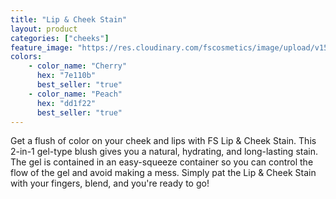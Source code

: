 ```yaml
---
title: "Lip & Cheek Stain"
layout: product
categories: ["cheeks"]
feature_image: "https://res.cloudinary.com/fscosmetics/image/upload/v1581416908/lip-cheek-stain.jpg"
colors:
    - color_name: "Cherry" 
      hex: "7e110b"
      best_seller: "true"
    - color_name: "Peach" 
      hex: "dd1f22"
      best_seller: "true"    
---
```

Get a flush of color on your cheek and lips with FS Lip & Cheek Stain. This 2-in-1 gel-type blush gives you a natural, hydrating, and long-lasting stain. The gel is contained in an easy-squeeze container so you can control the flow of the gel and avoid making a mess. Simply pat the Lip & Cheek Stain with your fingers, blend, and you're ready to go!

